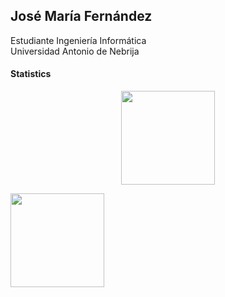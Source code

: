 ## José María Fernández   
Estudiante Ingeniería Informática  
Universidad Antonio de Nebrija

#### Statistics

<p align=center>
  <img height=150 align="center" src="https://github-readme-stats.vercel.app/api/top-langs/?username=Josojmf&layout=compact&theme=tokyonight&show=reviews,discussions_started,discussions_answered,prs_merged,prs_merged_percentage">
</p>
<p>
 <img height=150 align="center" src="https://github-readme-stats.vercel.app/api/pin/?username=anuraghazra&repo=github-readme-stats)](https://github.com/anuraghazra/github-readme-stats">
</p>
</br>

